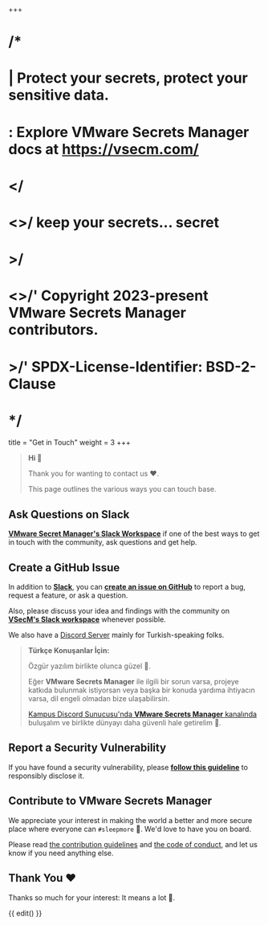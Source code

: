 +++
# /*
# |    Protect your secrets, protect your sensitive data.
# :    Explore VMware Secrets Manager docs at https://vsecm.com/
# </
# <>/  keep your secrets... secret
# >/
# <>/' Copyright 2023-present VMware Secrets Manager contributors.
# >/'  SPDX-License-Identifier: BSD-2-Clause
# */

title = "Get in Touch"
weight = 3
+++

> **Hi 👋**
>
> Thank you for wanting to contact us ❤️.
>
> This page outlines the various ways you can touch base.

## Ask Questions on Slack

[**VMware Secret Manager's Slack Workspace**][slack] if one of the best ways to
get in touch with the community, ask questions and get help.

## Create a GitHub Issue

In addition to [**Slack**][slack], you can [**create an issue on GitHub**][ticket]
to report a bug, request a feature, or ask a question.

Also, please discuss your idea and findings with the community on
[**VSecM's Slack workspace**][slack] whenever possible.

We also have a [Discord Server][kampus] mainly for Turkish-speaking folks.

> **Türkçe Konuşanlar İçin:**
> 
> Özgür yazılım birlikte olunca güzel 🤗.
> 
> Eğer **VMware Secrets Manager** ile ilgili bir sorun varsa, projeye 
> katkıda bulunmak istiyorsan veya başka bir konuda yardıma ihtiyacın varsa,
> dil engeli olmadan bize ulaşabilirsin.
> 
> [Kampus Discord Sunucusu'nda **VMware Secrets Manager** kanalında][kampus]
> buluşalım ve birlikte dünyayı daha güvenli hale getirelim 🤘.

[kampus]: https://discord.gg/kampus "Join Kampus Discord Server"

## Report a Security Vulnerability

If you have found a security vulnerability, please [**follow this guideline**][vuln]
to responsibly disclose it.

[ticket]: https://github.com/vmware-tanzu/secrets-manager/issues/new "Create a new issue"

[vuln]: https://github.com/vmware-tanzu/secrets-manager/blob/main/SECURITY.md
[code-of-conduct]: https://github.com/vmware-tanzu/secrets-manager/blob/main/CODE_OF_CONDUCT.md

## Contribute to VMware Secrets Manager

We appreciate your interest in making the world a better and more secure place
where everyone can `#sleepmore` 🤗. We'd love to have you on board.

Please read [the contribution guidelines][contributing] and
[the code of conduct][code-of-conduct], and let us know if you need anything
else.

[contributing]: https://github.com/vmware-tanzu/secrets-manager/blob/main/CONTRIBUTING.md
[code-of-conduct]: https://github.com/vmware-tanzu/secrets-manager/blob/main/CODE_OF_CONDUCT.md

## Thank You  ❤️

Thanks so much for your interest: It means a lot 🙏.

[ticket]: https://github.com/vmware-tanzu/secrets-manager/issues/new/choose
[slack]: https://join.slack.com/t/a-101-103-105-s/shared_invite/zt-287dbddk7-GCX495NK~FwO3bh_DAMAtQ "Join VSecM Slack"

{{ edit() }}
